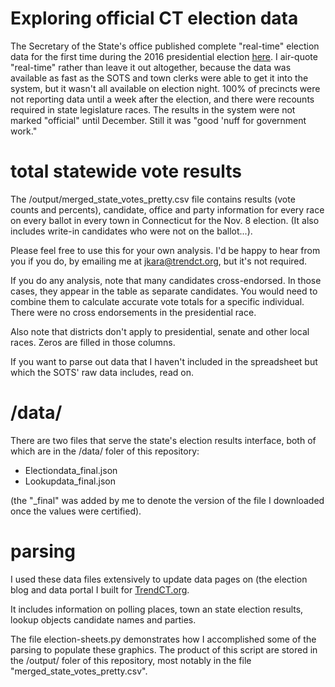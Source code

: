 # Exploring official CT election data

The Secretary of the State's office published complete "real-time" election
data for the first time during the 2016 presidential election
[here](http://ctemspublic.pcctg.net/#/home). I air-quote "real-time" rather
than leave it out altogether, because the data was available as fast as the
SOTS and town clerks were able to get it into the system, but it wasn't all
available on election night. 100% of precincts were not reporting data
until a week after the election, and there were recounts required in state
legislature races. The results in the system were not marked "official"
until December. Still it was "good 'nuff for government work."

# total statewide vote results

The /output/merged_state_votes_pretty.csv file contains results (vote
counts and percents), candidate, office and party information for every
race on every ballot in every town in Connecticut for the Nov. 8
election. (It also includes write-in candidates who were not on the
ballot...).

Please feel free to use this for your own analysis. I'd be happy to hear
from you if you do, by emailing me at jkara@trendct.org, but it's not
required.

If you do any analysis, note that many candidates cross-endorsed. In those
cases, they appear in the table as separate candidates. You would need to
combine them to calculate accurate vote totals for a specific
individual. There were no cross endorsements in the presidential race.

Also note that districts don't apply to presidential, senate and other
local races. Zeros are filled in those columns.

If you want to parse out data that I haven't included in the spreadsheet
but which the SOTS' raw data includes, read on.

# /data/

There are two files that serve the state's election results interface, both
of which are in the /data/ foler of this repository:

* Electiondata_final.json
* Lookupdata_final.json

(the "_final" was added by me to denote the version of the file I
downloaded once the values were certified).

# parsing

I used these data files extensively to update data pages on (the election
blog and data portal I built for
[TrendCT.org](https://blogotron.ctmirror.org/election-2016/).

It includes information on polling places, town an state election results,
lookup objects candidate names and parties.

The file election-sheets.py demonstrates how I accomplished some of the
parsing to populate these graphics. The product of this script are stored
in the /output/ foler of this repository, most notably in the file
"merged_state_votes_pretty.csv".

